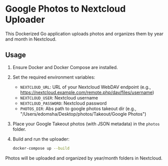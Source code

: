
# Google Photos to Nextcloud Uploader

This Dockerized Go application uploads photos and organizes them by year and month in Nextcloud.

## Usage

1. Ensure Docker and Docker Compose are installed.

2. Set the required environment variables:

    - `NEXTCLOUD_URL`: URL of your Nextcloud WebDAV endpoint (e.g., https://nextcloud.example.com/remote.php/dav/files/username)
    - `NEXTCLOUD_USER`: Nextcloud username
    - `NEXTCLOUD_PASSWORD`: Nextcloud password
    - `PHOTOS_DIR`: Abs path to google photos takeout dir (e.g., "/Users/edomsha/Desktop/photos/Takeout/Google Photos")

3. Place your Google Takeout photos (with JSON metadata) in the `photos` folder.

4. Build and run the uploader:

    ```bash
    docker-compose up --build
    ```

Photos will be uploaded and organized by year/month folders in Nextcloud.
